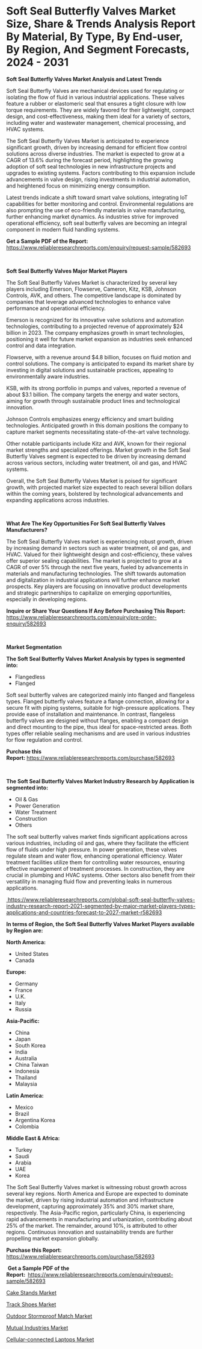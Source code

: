 <p><h1>Soft Seal Butterfly Valves Market Size, Share & Trends Analysis Report By Material, By Type, By End-user, By Region, And Segment Forecasts, 2024 - 2031</h1></p><p><strong>Soft Seal Butterfly Valves Market Analysis and Latest Trends</strong></p>
<p><p>Soft Seal Butterfly Valves are mechanical devices used for regulating or isolating the flow of fluid in various industrial applications. These valves feature a rubber or elastomeric seal that ensures a tight closure with low torque requirements. They are widely favored for their lightweight, compact design, and cost-effectiveness, making them ideal for a variety of sectors, including water and wastewater management, chemical processing, and HVAC systems.</p><p>The Soft Seal Butterfly Valves Market is anticipated to experience significant growth, driven by increasing demand for efficient flow control solutions across diverse industries. The market is expected to grow at a CAGR of 13.6% during the forecast period, highlighting the growing adoption of soft seal technologies in new infrastructure projects and upgrades to existing systems. Factors contributing to this expansion include advancements in valve design, rising investments in industrial automation, and heightened focus on minimizing energy consumption.</p><p>Latest trends indicate a shift toward smart valve solutions, integrating IoT capabilities for better monitoring and control. Environmental regulations are also prompting the use of eco-friendly materials in valve manufacturing, further enhancing market dynamics. As industries strive for improved operational efficiency, soft seal butterfly valves are becoming an integral component in modern fluid handling systems.</p></p>
<p><strong>Get a Sample PDF of the Report:&nbsp;</strong> <a href="https://www.reliableresearchreports.com/enquiry/request-sample/582693?utm_campaign=34&utm_medium=2&utm_source=Github&utm_content=ia&utm_term=27092024&utm_id=soft-seal-butterfly-valves">https://www.reliableresearchreports.com/enquiry/request-sample/582693</a></p>
<p>&nbsp;</p>
<p><strong>Soft Seal Butterfly Valves Major Market Players</strong></p>
<p><p>The Soft Seal Butterfly Valves Market is characterized by several key players including Emerson, Flowserve, Cameron, Kitz, KSB, Johnson Controls, AVK, and others. The competitive landscape is dominated by companies that leverage advanced technologies to enhance valve performance and operational efficiency. </p><p>Emerson is recognized for its innovative valve solutions and automation technologies, contributing to a projected revenue of approximately $24 billion in 2023. The company emphasizes growth in smart technologies, positioning it well for future market expansion as industries seek enhanced control and data integration.</p><p>Flowserve, with a revenue around $4.8 billion, focuses on fluid motion and control solutions. The company is anticipated to expand its market share by investing in digital solutions and sustainable practices, appealing to environmentally aware industries.</p><p>KSB, with its strong portfolio in pumps and valves, reported a revenue of about $3.1 billion. The company targets the energy and water sectors, aiming for growth through sustainable product lines and technological innovation.</p><p>Johnson Controls emphasizes energy efficiency and smart building technologies. Anticipated growth in this domain positions the company to capture market segments necessitating state-of-the-art valve technology.</p><p>Other notable participants include Kitz and AVK, known for their regional market strengths and specialized offerings. Market growth in the Soft Seal Butterfly Valves segment is expected to be driven by increasing demand across various sectors, including water treatment, oil and gas, and HVAC systems.</p><p>Overall, the Soft Seal Butterfly Valves Market is poised for significant growth, with projected market size expected to reach several billion dollars within the coming years, bolstered by technological advancements and expanding applications across industries.</p></p>
<p>&nbsp;</p>
<p><strong>What Are The Key Opportunities For Soft Seal Butterfly Valves Manufacturers?</strong></p>
<p><p>The Soft Seal Butterfly Valves market is experiencing robust growth, driven by increasing demand in sectors such as water treatment, oil and gas, and HVAC. Valued for their lightweight design and cost-efficiency, these valves offer superior sealing capabilities. The market is projected to grow at a CAGR of over 5% through the next five years, fueled by advancements in materials and manufacturing technologies. The shift towards automation and digitalization in industrial applications will further enhance market prospects. Key players are focusing on innovative product developments and strategic partnerships to capitalize on emerging opportunities, especially in developing regions.</p></p>
<p><strong>Inquire or Share Your Questions If Any Before Purchasing This Report:</strong> <a href="https://www.reliableresearchreports.com/enquiry/pre-order-enquiry/582693?utm_campaign=34&utm_medium=2&utm_source=Github&utm_content=ia&utm_term=27092024&utm_id=soft-seal-butterfly-valves">https://www.reliableresearchreports.com/enquiry/pre-order-enquiry/582693</a></p>
<p>&nbsp;</p>
<p><strong>Market Segmentation</strong></p>
<p><strong>The Soft Seal Butterfly Valves Market Analysis by types is segmented into:</strong></p>
<p><ul><li>Flangedless</li><li>Flanged</li></ul></p>
<p><p>Soft seal butterfly valves are categorized mainly into flanged and flangeless types. Flanged butterfly valves feature a flange connection, allowing for a secure fit with piping systems, suitable for high-pressure applications. They provide ease of installation and maintenance. In contrast, flangeless butterfly valves are designed without flanges, enabling a compact design and direct mounting to the pipe, thus ideal for space-restricted areas. Both types offer reliable sealing mechanisms and are used in various industries for flow regulation and control.</p></p>
<p><strong>Purchase this Report:&nbsp;</strong><a href="https://www.reliableresearchreports.com/purchase/582693?utm_campaign=34&utm_medium=2&utm_source=Github&utm_content=ia&utm_term=27092024&utm_id=soft-seal-butterfly-valves">https://www.reliableresearchreports.com/purchase/582693</a></p>
<p>&nbsp;</p>
<p><strong>The Soft Seal Butterfly Valves Market Industry Research by Application is segmented into:</strong></p>
<p><ul><li>Oil & Gas</li><li>Power Generation</li><li>Water Treatment</li><li>Construction</li><li>Others</li></ul></p>
<p><p>The soft seal butterfly valves market finds significant applications across various industries, including oil and gas, where they facilitate the efficient flow of fluids under high pressure. In power generation, these valves regulate steam and water flow, enhancing operational efficiency. Water treatment facilities utilize them for controlling water resources, ensuring effective management of treatment processes. In construction, they are crucial in plumbing and HVAC systems. Other sectors also benefit from their versatility in managing fluid flow and preventing leaks in numerous applications.</p></p>
<p><a href="https://www.reliableresearchreports.com/global-soft-seal-butterfly-valves-industry-research-report-2021-segmented-by-major-market-players-types-applications-and-countries-forecast-to-2027-market-r582693?utm_campaign=34&utm_medium=2&utm_source=Github&utm_content=ia&utm_term=27092024&utm_id=soft-seal-butterfly-valves">&nbsp;https://www.reliableresearchreports.com/global-soft-seal-butterfly-valves-industry-research-report-2021-segmented-by-major-market-players-types-applications-and-countries-forecast-to-2027-market-r582693</a></p>
<p><strong>In terms of Region, the Soft Seal Butterfly Valves Market Players available by Region are:</strong></p>
<p>
    <p> <strong> North America: </strong>
        <ul>
            <li>United States</li>
            <li>Canada</li>
        </ul>
        </p> 
    <p> <strong> Europe: </strong>
        <ul>
            <li>Germany</li>
            <li>France</li>
            <li>U.K.</li>
            <li>Italy</li>
            <li>Russia</li>
        </ul>
        </p> 
    <p> <strong> Asia-Pacific: </strong>
        <ul>
            <li>China</li>
            <li>Japan</li>
            <li>South Korea</li>
            <li>India</li>
            <li>Australia</li>
            <li>China Taiwan</li>
            <li>Indonesia</li>
            <li>Thailand</li>
            <li>Malaysia</li>
        </ul>
        </p> 
    <p> <strong> Latin America: </strong>
        <ul>
            <li>Mexico</li>
            <li>Brazil</li>
            <li>Argentina Korea</li>
            <li>Colombia</li>
        </ul>
        </p> 
    <p> <strong> Middle East & Africa: </strong>
        <ul>
            <li>Turkey</li>
            <li>Saudi</li>
            <li>Arabia</li>
            <li>UAE</li>
            <li>Korea</li>
        </ul>
    </p>
    </p>
<p><p>The Soft Seal Butterfly Valves market is witnessing robust growth across several key regions. North America and Europe are expected to dominate the market, driven by rising industrial automation and infrastructure development, capturing approximately 35% and 30% market share, respectively. The Asia-Pacific region, particularly China, is experiencing rapid advancements in manufacturing and urbanization, contributing about 25% of the market. The remainder, around 10%, is attributed to other regions. Continuous innovation and sustainability trends are further propelling market expansion globally.</p></p>
<p><strong>Purchase this Report: </strong><a href="https://www.reliableresearchreports.com/purchase/582693?utm_campaign=34&utm_medium=2&utm_source=Github&utm_content=ia&utm_term=27092024&utm_id=soft-seal-butterfly-valves">https://www.reliableresearchreports.com/purchase/582693</a></p>
<p>&nbsp;<strong>Get a Sample PDF of the Report:&nbsp;&nbsp;</strong><a href="https://www.reliableresearchreports.com/enquiry/request-sample/582693?utm_campaign=34&utm_medium=2&utm_source=Github&utm_content=ia&utm_term=27092024&utm_id=soft-seal-butterfly-valves">https://www.reliableresearchreports.com/enquiry/request-sample/582693</a></p>
<p><strong></strong></p>
<p><p><a href="https://www.linkedin.com/pulse/cake-stands-market-global-insights-regional-analysis-2024--jdkae?utm_campaign=34&utm_medium=2&utm_source=Github&utm_content=ia&utm_term=27092024&utm_id=soft-seal-butterfly-valves">Cake Stands Market</a></p><p><a href="https://www.linkedin.com/pulse/role-track-shoes-market-applications-men-shoeswomen-types-dxn3e?utm_campaign=34&utm_medium=2&utm_source=Github&utm_content=ia&utm_term=27092024&utm_id=soft-seal-butterfly-valves">Track Shoes Market</a></p><p><a href="https://issuu.com/reportprime-2/docs/outdoor-stormproof-match-market-siz_d5220fb15c961f?utm_campaign=34&utm_medium=2&utm_source=Github&utm_content=ia&utm_term=27092024&utm_id=soft-seal-butterfly-valves">Outdoor Stormproof Match Market</a></p><p><a href="https://github.com/AshikRahman991/Market-Research-Report-List-1/blob/main/mutual-industries-market.md?utm_campaign=34&utm_medium=2&utm_source=Github&utm_content=ia&utm_term=27092024&utm_id=soft-seal-butterfly-valves">Mutual Industries Market</a></p><p><a href="https://issuu.com/reportprime-2/docs/cellular-connected-laptops-market-s_3aaf87da6009c4?utm_campaign=34&utm_medium=2&utm_source=Github&utm_content=ia&utm_term=27092024&utm_id=soft-seal-butterfly-valves">Cellular-connected Laptops Market</a></p></p>